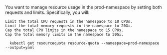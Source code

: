 You want to manage resource usage in the prod-namespace by setting both requests and limits. Specifically, you will:

    Limit the total CPU requests in the namespace to 10 CPUs.
    Limit the total memory requests in the namespace to 20Gi.
    Cap the total CPU limits in the namespace to 15 CPUs.
    Cap the total memory limits in the namespace to 30Gi.

```
  kubectl get resourcequota resource-quota --namespace=prod-namespace --output=yaml
```
